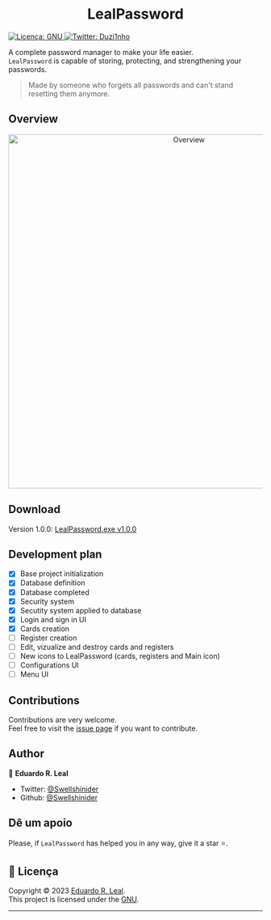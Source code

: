 ﻿<h1 align="center">LealPassword</h1>
<p align="LEFT">
  <a href="https://github.com/Swellshinider/LealPassword/blob/master/LICENSE">
    <img alt="Licença: GNU" src="https://img.shields.io/badge/license-GNU-gre.svg" target="_blank" />
  </a>
    <a href="https://twitter.com/Duzi1nho">
    <img alt="Twitter: Duzi1nho" src="https://img.shields.io/twitter/follow/Duzi1nho.svg?style=social" target="_blank" />
  </a>
</p>

A complete password manager to make your life easier.<br> 
`LealPassword` is capable of storing, protecting, and strengthening your passwords.<br>
>  Made by someone who forgets all passwords and can't stand resetting them anymore.

## Overview

<p align="center">
  <img width="700" align="center" src="" alt="Overview"/>
</p>

## Download

Version 1.0.0: [LealPassword.exe v1.0.0](https://www.google.com.br)

## Development plan

- [x] Base project initialization
- [x] Database definition
- [x] Database completed
- [x] Security system
- [x] Secutity system applied to database
- [x] Login and sign in UI
- [x] Cards creation
- [ ] Register creation
- [ ] Edit, vizualize and destroy cards and registers
- [ ] New icons to LealPassword (cards, registers and Main icon)
- [ ] Configurations UI
- [ ] Menu UI

## Contributions

Contributions are very welcome.<br>
Feel free to visit the [issue page](https://github.com/Swellshinider/LealPassword/issues) if you want to contribute.<br>

## Author

👤 **Eduardo R. Leal**

- Twitter: [@Swellshinider](https://twitter.com/Swellshinider)
- Github: [@Swellshinider](https://github.com/Swellshinider)

## Dê um apoio

Please, if  `LealPassword` has helped you in any way, give it a star ⭐.<br>

## 📝 Licença

Copyright © 2023 [Eduardo R. Leal](https://github.com/Swellshinider).<br />
This project is licensed under the [GNU](https://github.com/Swellshinider/LealPassword/blob/master/LICENSE).

---